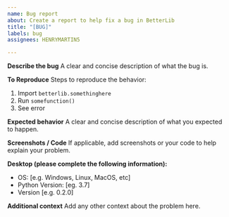 ```yaml
---
name: Bug report
about: Create a report to help fix a bug in BetterLib
title: "[BUG]"
labels: bug
assignees: HENRYMARTIN5

---
```


**Describe the bug**
A clear and concise description of what the bug is.

**To Reproduce**
Steps to reproduce the behavior:
1. Import `betterlib.somethinghere`
2. Run `somefunction()`
3. See error

**Expected behavior**
A clear and concise description of what you expected to happen.

**Screenshots / Code**
If applicable, add screenshots or your code to help explain your problem.

**Desktop (please complete the following information):**
 - OS: [e.g. Windows, Linux, MacOS, etc]
 - Python Version: [eg. 3.7]
 - Version [e.g. 0.2.0]

**Additional context**
Add any other context about the problem here.
